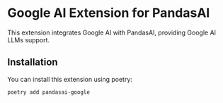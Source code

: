 # Google AI Extension for PandasAI

This extension integrates Google AI with PandasAI, providing Google AI LLMs support.

## Installation

You can install this extension using poetry:

```bash
poetry add pandasai-google
```
